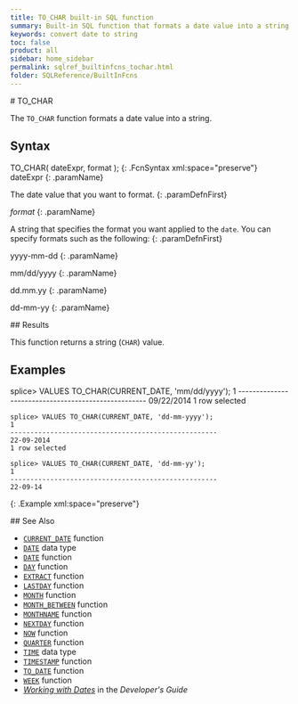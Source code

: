 ```yaml
---
title: TO_CHAR built-in SQL function
summary: Built-in SQL function that formats a date value into a string
keywords: convert date to string
toc: false
product: all
sidebar: home_sidebar
permalink: sqlref_builtinfcns_tochar.html
folder: SQLReference/BuiltInFcns
---
```

<section>
<div class="TopicContent" data-swiftype-index="true" markdown="1">
# TO_CHAR

The `TO_CHAR` function formats a date value into a string.

## Syntax

<div class="fcnWrapperWide" markdown="1">
    TO_CHAR( dateExpr, format );
{: .FcnSyntax xml:space="preserve"}

</div>
<div class="paramList" markdown="1">
dateExpr
{: .paramName}

The date value that you want to format.
{: .paramDefnFirst}

*format*
{: .paramName}

A string that specifies the format you want applied to the `date`. You
can specify formats such as the following:
{: .paramDefnFirst}

<div class="paramList" markdown="1">
yyyy-mm-dd
{: .paramName}

mm/dd/yyyy
{: .paramName}

dd.mm.yy
{: .paramName}

dd-mm-yy
{: .paramName}

</div>
</div>
## Results

This function returns a string (`CHAR`) value.

## Examples

<div class="preWrapper" markdown="1">
    splice> VALUES TO_CHAR(CURRENT_DATE, 'mm/dd/yyyy');
    1
    ----------------------------------------------------
    09/22/2014
    1 row selected
    
    splice> VALUES TO_CHAR(CURRENT_DATE, 'dd-mm-yyyy');
    1
    ----------------------------------------------------
    22-09-2014
    1 row selected
    
    splice> VALUES TO_CHAR(CURRENT_DATE, 'dd-mm-yy');
    1
    ----------------------------------------------------
    22-09-14
{: .Example xml:space="preserve"}

</div>
## See Also

* [`CURRENT_DATE`](sqlref_builtinfcns_currentdate.html) function
* [`DATE`](sqlref_builtinfcns_date.html) data type
* [`DATE`](sqlref_builtinfcns_date.html) function
* [`DAY`](sqlref_builtinfcns_day.html) function
* [`EXTRACT`](sqlref_builtinfcns_extract.html) function
* [`LASTDAY`](sqlref_builtinfcns_day.html) function
* [`MONTH`](sqlref_builtinfcns_month.html) function
* [`MONTH_BETWEEN`](sqlref_builtinfcns_monthbetween.html) function
* [`MONTHNAME`](sqlref_builtinfcns_monthname.html) function
* [`NEXTDAY`](sqlref_builtinfcns_day.html) function
* [`NOW`](sqlref_builtinfcns_now.html) function
* [`QUARTER`](sqlref_builtinfcns_quarter.html) function
* [`TIME`](sqlref_builtinfcns_time.html) data type
* [`TIMESTAMP`](sqlref_builtinfcns_timestamp.html) function
* [`TO_DATE`](sqlref_builtinfcns_date.html) function
* [`WEEK`](sqlref_builtinfcns_week.html) function
* *[Working with Dates](developers_fundamentals_dates.html)* in the
  *Developer's Guide*

</div>
</section>

